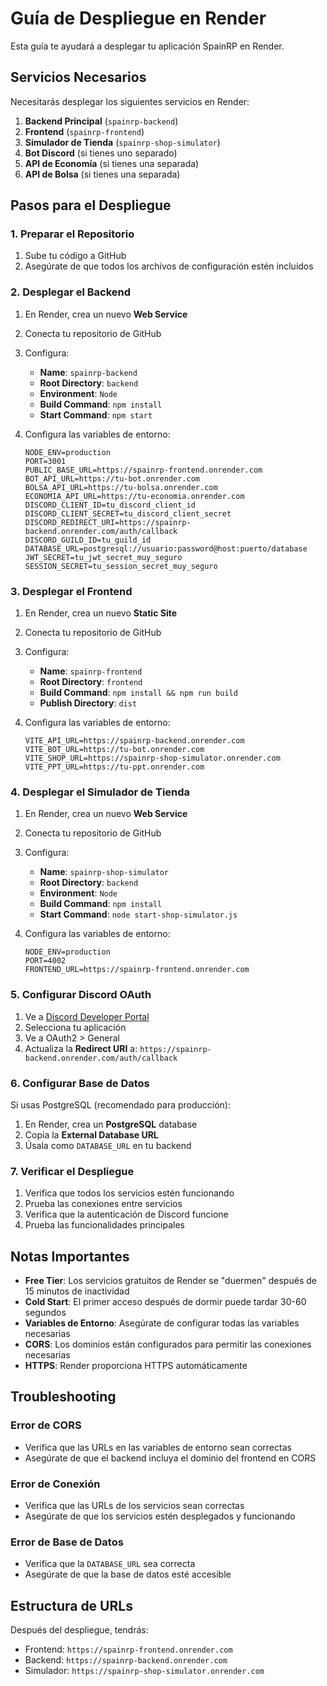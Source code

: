 # Guía de Despliegue en Render

Esta guía te ayudará a desplegar tu aplicación SpainRP en Render.

## Servicios Necesarios

Necesitarás desplegar los siguientes servicios en Render:

1. **Backend Principal** (`spainrp-backend`)
2. **Frontend** (`spainrp-frontend`) 
3. **Simulador de Tienda** (`spainrp-shop-simulator`)
4. **Bot Discord** (si tienes uno separado)
5. **API de Economía** (si tienes una separada)
6. **API de Bolsa** (si tienes una separada)

## Pasos para el Despliegue

### 1. Preparar el Repositorio

1. Sube tu código a GitHub
2. Asegúrate de que todos los archivos de configuración estén incluidos

### 2. Desplegar el Backend

1. En Render, crea un nuevo **Web Service**
2. Conecta tu repositorio de GitHub
3. Configura:
   - **Name**: `spainrp-backend`
   - **Root Directory**: `backend`
   - **Environment**: `Node`
   - **Build Command**: `npm install`
   - **Start Command**: `npm start`

4. Configura las variables de entorno:
   ```
   NODE_ENV=production
   PORT=3001
   PUBLIC_BASE_URL=https://spainrp-frontend.onrender.com
   BOT_API_URL=https://tu-bot.onrender.com
   BOLSA_API_URL=https://tu-bolsa.onrender.com
   ECONOMIA_API_URL=https://tu-economia.onrender.com
   DISCORD_CLIENT_ID=tu_discord_client_id
   DISCORD_CLIENT_SECRET=tu_discord_client_secret
   DISCORD_REDIRECT_URI=https://spainrp-backend.onrender.com/auth/callback
   DISCORD_GUILD_ID=tu_guild_id
   DATABASE_URL=postgresql://usuario:password@host:puerto/database
   JWT_SECRET=tu_jwt_secret_muy_seguro
   SESSION_SECRET=tu_session_secret_muy_seguro
   ```

### 3. Desplegar el Frontend

1. En Render, crea un nuevo **Static Site**
2. Conecta tu repositorio de GitHub
3. Configura:
   - **Name**: `spainrp-frontend`
   - **Root Directory**: `frontend`
   - **Build Command**: `npm install && npm run build`
   - **Publish Directory**: `dist`

4. Configura las variables de entorno:
   ```
   VITE_API_URL=https://spainrp-backend.onrender.com
   VITE_BOT_URL=https://tu-bot.onrender.com
   VITE_SHOP_URL=https://spainrp-shop-simulator.onrender.com
   VITE_PPT_URL=https://tu-ppt.onrender.com
   ```

### 4. Desplegar el Simulador de Tienda

1. En Render, crea un nuevo **Web Service**
2. Conecta tu repositorio de GitHub
3. Configura:
   - **Name**: `spainrp-shop-simulator`
   - **Root Directory**: `backend`
   - **Environment**: `Node`
   - **Build Command**: `npm install`
   - **Start Command**: `node start-shop-simulator.js`

4. Configura las variables de entorno:
   ```
   NODE_ENV=production
   PORT=4002
   FRONTEND_URL=https://spainrp-frontend.onrender.com
   ```

### 5. Configurar Discord OAuth

1. Ve a [Discord Developer Portal](https://discord.com/developers/applications)
2. Selecciona tu aplicación
3. Ve a OAuth2 > General
4. Actualiza la **Redirect URI** a: `https://spainrp-backend.onrender.com/auth/callback`

### 6. Configurar Base de Datos

Si usas PostgreSQL (recomendado para producción):
1. En Render, crea un **PostgreSQL** database
2. Copia la **External Database URL**
3. Úsala como `DATABASE_URL` en tu backend

### 7. Verificar el Despliegue

1. Verifica que todos los servicios estén funcionando
2. Prueba las conexiones entre servicios
3. Verifica que la autenticación de Discord funcione
4. Prueba las funcionalidades principales

## Notas Importantes

- **Free Tier**: Los servicios gratuitos de Render se "duermen" después de 15 minutos de inactividad
- **Cold Start**: El primer acceso después de dormir puede tardar 30-60 segundos
- **Variables de Entorno**: Asegúrate de configurar todas las variables necesarias
- **CORS**: Los dominios están configurados para permitir las conexiones necesarias
- **HTTPS**: Render proporciona HTTPS automáticamente

## Troubleshooting

### Error de CORS
- Verifica que las URLs en las variables de entorno sean correctas
- Asegúrate de que el backend incluya el dominio del frontend en CORS

### Error de Conexión
- Verifica que las URLs de los servicios sean correctas
- Asegúrate de que los servicios estén desplegados y funcionando

### Error de Base de Datos
- Verifica que la `DATABASE_URL` sea correcta
- Asegúrate de que la base de datos esté accesible

## Estructura de URLs

Después del despliegue, tendrás:
- Frontend: `https://spainrp-frontend.onrender.com`
- Backend: `https://spainrp-backend.onrender.com`
- Simulador: `https://spainrp-shop-simulator.onrender.com`
